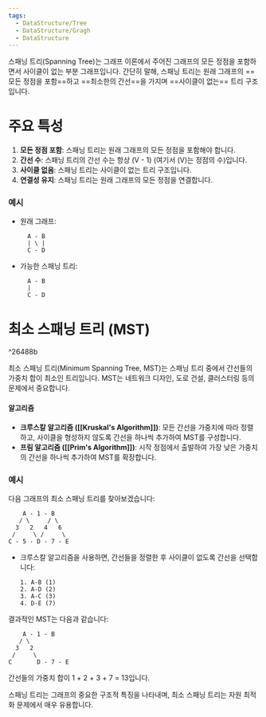 ```yaml
---
tags:
  - DataStructure/Tree
  - DataStructure/Gragh
  - DataStructure
---
```


스패닝 트리(Spanning Tree)는 그래프 이론에서 주어진 그래프의 모든 정점을 포함하면서 사이클이 없는 부분 그래프입니다. 간단히 말해, 스패닝 트리는 원래 그래프의 ==모든 정점을 포함==하고 ==최소한의 간선==을 가지며 ==사이클이 없는== 트리 구조입니다.

# 주요 특성
1. **모든 정점 포함**: 스패닝 트리는 원래 그래프의 모든 정점을 포함해야 합니다.
2. **간선 수**: 스패닝 트리의 간선 수는 항상 \(V - 1\) (여기서 \(V\)는 정점의 수)입니다.
3. **사이클 없음**: 스패닝 트리는 사이클이 없는 트리 구조입니다.
4. **연결성 유지**: 스패닝 트리는 원래 그래프의 모든 정점을 연결합니다.
### 예시
- 원래 그래프: 
  ```
    A - B
    | \ |
    C - D
  ```

- 가능한 스패닝 트리:
  ```
    A - B
    |   
    C - D
  ```

# 최소 스패닝 트리 (MST)

^26488b

최소 스패닝 트리(Minimum Spanning Tree, MST)는 스패닝 트리 중에서 간선들의 가중치 합이 최소인 트리입니다. MST는 네트워크 디자인, 도로 건설, 클러스터링 등의 문제에서 중요합니다.
#### 알고리즘
- **크루스칼 알고리즘 ([[Kruskal's Algorithm]])**: 모든 간선을 가중치에 따라 정렬하고, 사이클을 형성하지 않도록 간선을 하나씩 추가하여 MST를 구성합니다.
- **프림 알고리즘 ([[Prim's Algorithm]])**: 시작 정점에서 출발하여 가장 낮은 가중치의 간선을 하나씩 추가하여 MST를 확장합니다.
### 예시
다음 그래프의 최소 스패닝 트리를 찾아보겠습니다:

```
    A - 1 - B
   / \     / \
  3   2   4   6
 /     \ /     \
C - 5 - D - 7 - E
```

- 크루스칼 알고리즘을 사용하면, 간선들을 정렬한 후 사이클이 없도록 간선을 선택합니다:
  ```
  1. A-B (1)
  2. A-D (2)
  3. A-C (3)
  4. D-E (7)
  ```

결과적인 MST는 다음과 같습니다:
```
    A - 1 - B
   / \   
  3   2   
 /     \
C       D - 7 - E
```
간선들의 가중치 합이 1 + 2 + 3 + 7 = 13입니다.

스패닝 트리는 그래프의 중요한 구조적 특징을 나타내며, 최소 스패닝 트리는 자원 최적화 문제에서 매우 유용합니다.